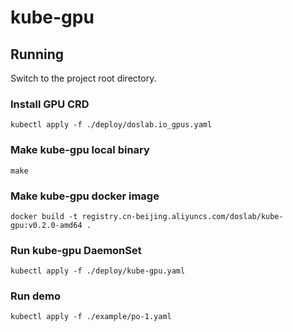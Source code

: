 # kube-gpu

## Running

Switch to the project root directory.

### Install GPU CRD
```
kubectl apply -f ./deploy/doslab.io_gpus.yaml
```

### Make kube-gpu local binary
```
make
```

### Make kube-gpu docker image
```
docker build -t registry.cn-beijing.aliyuncs.com/doslab/kube-gpu:v0.2.0-amd64 .
```

### Run kube-gpu DaemonSet
```
kubectl apply -f ./deploy/kube-gpu.yaml
```

### Run demo
```
kubectl apply -f ./example/po-1.yaml
```